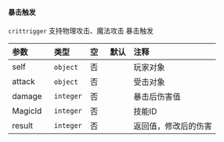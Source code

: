 #### 暴击触发

`crittrigger` 支持物理攻击、魔法攻击 暴击触发

| 参数    | 类型      | 空   | 默认 | 注释                 |
| :------ | :-------- | :--- | :--- | :------------------- |
| self    | `object`  | 否   |      | 玩家对象             |
| attack  | `object`  | 否   |      | 受击对象             |
| damage  | `integer` | 否   |      | 暴击后伤害值         |
| MagicId | `integer` | 否   |      | 技能ID               |
| result  | `integer` | 否   |      | 返回值，修改后的伤害 |

